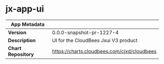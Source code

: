 # jx-app-ui

|App Metadata||
|---|---|
| **Version** | 0.0.0-snapshot-pr-1227-4 |
| **Description** | UI for the CloudBees Jxui V3 product |
| **Chart Repository** | https://charts.cloudbees.com/cjxd/cloudbees |
